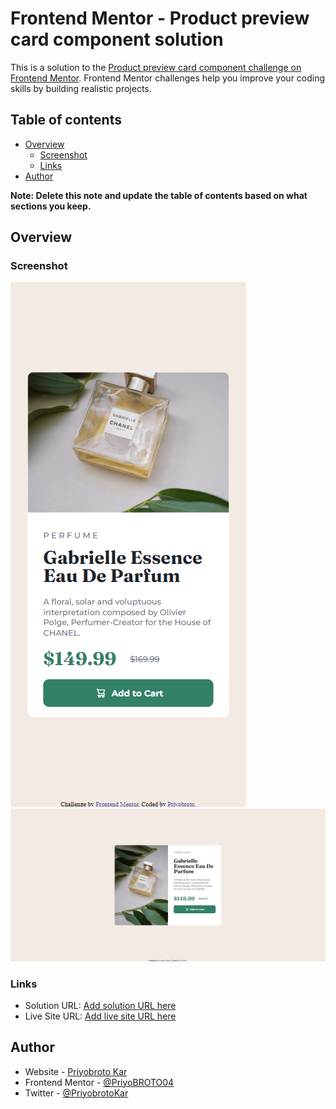 # Frontend Mentor - Product preview card component solution

This is a solution to the [Product preview card component challenge on Frontend Mentor](https://www.frontendmentor.io/challenges/product-preview-card-component-GO7UmttRfa). Frontend Mentor challenges help you improve your coding skills by building realistic projects. 

## Table of contents

- [Overview](#overview)
  - [Screenshot](#screenshot)
  - [Links](#links)
- [Author](#author)


**Note: Delete this note and update the table of contents based on what sections you keep.**

## Overview

### Screenshot

![](./design/screenshots/mobile-view.png)
![](./design/screenshots/desktop-view.png)



### Links

- Solution URL: [Add solution URL here](https://github.com/PriyoBROTO04/Frontend-Mentor-Projects/tree/main/Project%202)
- Live Site URL: [Add live site URL here](https://priyobroto04.github.io/Frontend-Mentor-Projects/Project%202/index.html)





## Author

- Website - [Priyobroto Kar](https://priyobroto04.github.io/MySite/)
- Frontend Mentor - [@PriyoBROTO04](https://www.frontendmentor.io/profile/PriyoBROTO04)
- Twitter - [@PriyobrotoKar](https://twitter.com/PriyobrotoKar)
